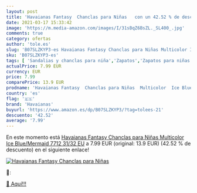 ```yaml
---
layout: post
title: 'Havaianas Fantasy  Chanclas para Niñas   con un 42.52 % de descuento'
date: 2021-03-17 15:33:42
image: 'https://m.media-amazon.com/images/I/31sBqZ6BsZL._SL400_.jpg'
comments: true
category: ofertas
author: 'tole.es'
slug: 'B07SLZKYP3-es Havaianas Fantasy Chanclas para Niñas Multicolor Ice...'
sku: 'B07SLZKYP3-es'
tags: [ 'Sandalias y chanclas para niña','Zapatos','Zapatos para niñas pequeñas','Zapatos y complementos','chanclas','havaianas', ]
actualPrice: 7.99 EUR
currency: EUR
price: 7.99
comparePrice: 13.9 EUR
prodname: 'Havaianas Fantasy  Chanclas para Niñas  Multicolor  Ice Blue/Mermaid 7712   31/32 EU'
country: 'es'
flag: '🇪🇸'
brand: 'Havaianas'
buyurl: 'https://www.amazon.es/dp/B07SLZKYP3/?tag=tolees-21'
descuento: '42.52'
average: '7.99'
---
```


En este momento está [Havaianas Fantasy  Chanclas para Niñas  Multicolor  Ice Blue/Mermaid 7712   31/32 EU](https://www.amazon.es/dp/B07SLZKYP3/?tag=tolees-21) a 7.99 EUR (original: 13.9 EUR) (42.52 %  de descuento) en el siguiente enlace!

[![Havaianas Fantasy  Chanclas para Niñas  ](https://m.media-amazon.com/images/I/31sBqZ6BsZL._SL400_.jpg)](https://www.amazon.es/dp/B07SLZKYP3/?tag=tolees-21)

🔎:


[🛒 Aquí!!!](https://www.amazon.es/dp/B07SLZKYP3/?tag=tolees-21)
